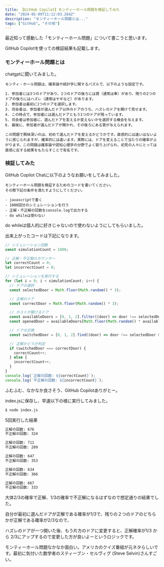 ```yaml
---
title: 【GitHub Copilot】モンティーホール問題を検証してみた
date: "2024-05-09T11:12:03.284Z"
description: "モンティーホール問題とは..."
tags: ["GitHub", "その他"]
---
```


最近知って感動した「モンティーホール問題」について書こうと思います。

GitHub Copilotを使っての検証結果も記載します。

### モンティーホール問題とは

chatgptに聞いてみました。

```
モンティ・ホール問題は、確率論や統計学に関するパズルで、以下のような設定です。

1. 参加者には3つのドアがあり、1つのドアの後ろには賞（通常は車）があり、残りの2つのドアの後ろにはハズレ（通常はヤギなど）があります。
2. 参加者は最初に1つのドアを選択します。
3. 司会者は、参加者が選んだドア以外のドアのうち、ハズレのドアを開けて見せます。
4. この時点で、参加者には選んだドアともう1つのドアが残っています。
5. 司会者は参加者に、選んだドアを変えるか変えないかを選択する機会を与えます。
6. 最後に、参加者が選んだドアが開かれ、その後ろにある賞が与えられます。

この問題で興味深いのは、初めて選んだドアを変えるかどうかです。直感的には違いはないように感じられますが、確率的には違います。実際には、ドアを変えることで当たりの確率が上がります。この問題は確率論や認知心理学の分野でよく取り上げられ、初見の人々にとっては直感に反する結果をもたらすことで有名です。
```

### 検証してみた

GitHub Copilot Chatに以下のようなお願いをしてみました。

```
モンティーホール問題を検証するためのコードを書いてください。
その際下記の条件を満たすようにしてください。

- javascriptで書く
- 1000回分のシミュレーションを行う
- 正解・不正解の回数をconsole.logで出力する
- do whileは使わない
```

do whileは個人的に好きじゃないので使わないようにしてもらいました。

出来上がったコードは下記になります。

```js
// シミュレーション回数
const simulationCount = 1000;

// 正解・不正解のカウンター
let correctCount = 0;
let incorrectCount = 0;

// シミュレーションを実行する
for (let i = 0; i < simulationCount; i++) {
  // ドアの選択
  const selectedDoor = Math.floor(Math.random() * 3);

  // 正解のドア
  const correctDoor = Math.floor(Math.random() * 3);

  // ホストが開けるドア
  const availableDoors = [0, 1, 2].filter((door) => door !== selectedDoor && door !== correctDoor);
  const openedDoor = availableDoors[Math.floor(Math.random() * availableDoors.length)];

  // ドアの交換
  const switchedDoor = [0, 1, 2].find((door) => door !== selectedDoor && door !== openedDoor);

  // 正解かどうか判定
  if (switchedDoor === correctDoor) {
    correctCount++;
  } else {
    incorrectCount++;
  }
}
console.log(`正解の回数: ${correctCount}`);
console.log(`不正解の回数: ${incorrectCount}`);
```

ふむふむ、なかなか良さそう、GitHub Copilotありがとー。

index.jsに保存し、早速以下の様に実行してみました。

```bash
$ node index.js
```

5回実行した結果

```bash
正解の回数: 676
不正解の回数: 324

正解の回数: 711
不正解の回数: 289

正解の回数: 647
不正解の回数: 353

正解の回数: 634
不正解の回数: 366

正解の回数: 667
不正解の回数: 333
```

大体2/3の確率で正解、1/3の確率で不正解になるはずなので想定通りの結果でした。

自分が最初に選んだドアが正解である確率が1/3で、残りの２つのドアのどちらかが正解である確率が2/3なので、

ハズレのドアが一つ開いた後、もう片方のドアに変更すると、正解確率が1/3 から 2/3にアップするので変更した方が良いよーというロジックです。

モンティーホール問題なかなか面白い。アメリカのクイズ番組が元ネタらしいです。最初に気付いた数学者のスティーブン・セルヴィグ (Steve Selvin)さんすごい。

